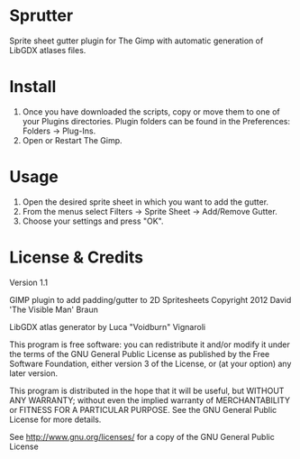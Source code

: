 # Sprutter
Sprite sheet gutter plugin for The Gimp with automatic generation of LibGDX atlases files.

# Install
1) Once you have downloaded the scripts, copy or move them to one of your Plugins directories. Plugin folders can be found in the Preferences: Folders → Plug-Ins.
2) Open or Restart The Gimp.

# Usage
1) Open the desired sprite sheet in which you want to add the gutter.
2) From the menus select Filters → Sprite Sheet → Add/Remove Gutter.
3) Choose your settings and press "OK".

# License & Credits
Version 1.1

GIMP plugin to add padding/gutter to 2D Spritesheets
Copyright 2012 David 'The Visible Man' Braun

LibGDX atlas generator by Luca "Voidburn" Vignaroli

This program is free software: you can redistribute it and/or modify
it under the terms of the GNU General Public License as published by
the Free Software Foundation, either version 3 of the License, or
(at your option) any later version.

This program is distributed in the hope that it will be useful,
but WITHOUT ANY WARRANTY; without even the implied warranty of
MERCHANTABILITY or FITNESS FOR A PARTICULAR PURPOSE.  See the
GNU General Public License for more details.

See <http://www.gnu.org/licenses/> for a copy of the GNU General Public License